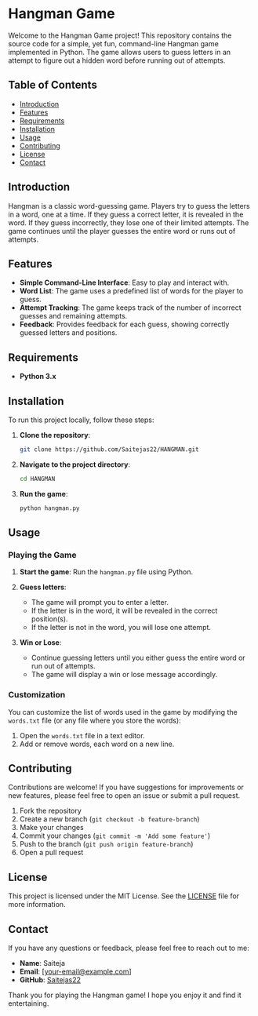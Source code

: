 # Hangman Game

Welcome to the Hangman Game project! This repository contains the source code for a simple, yet fun, command-line Hangman game implemented in Python. The game allows users to guess letters in an attempt to figure out a hidden word before running out of attempts.

## Table of Contents

- [Introduction](#introduction)
- [Features](#features)
- [Requirements](#requirements)
- [Installation](#installation)
- [Usage](#usage)
- [Contributing](#contributing)
- [License](#license)
- [Contact](#contact)

## Introduction

Hangman is a classic word-guessing game. Players try to guess the letters in a word, one at a time. If they guess a correct letter, it is revealed in the word. If they guess incorrectly, they lose one of their limited attempts. The game continues until the player guesses the entire word or runs out of attempts.

## Features

- **Simple Command-Line Interface**: Easy to play and interact with.
- **Word List**: The game uses a predefined list of words for the player to guess.
- **Attempt Tracking**: The game keeps track of the number of incorrect guesses and remaining attempts.
- **Feedback**: Provides feedback for each guess, showing correctly guessed letters and positions.

## Requirements

- **Python 3.x**

## Installation

To run this project locally, follow these steps:

1. **Clone the repository**:
    ```bash
    git clone https://github.com/Saitejas22/HANGMAN.git
    ```

2. **Navigate to the project directory**:
    ```bash
    cd HANGMAN
    ```

3. **Run the game**:
    ```bash
    python hangman.py
    ```

## Usage

### Playing the Game

1. **Start the game**:
    Run the `hangman.py` file using Python.

2. **Guess letters**:
    - The game will prompt you to enter a letter.
    - If the letter is in the word, it will be revealed in the correct position(s).
    - If the letter is not in the word, you will lose one attempt.

3. **Win or Lose**:
    - Continue guessing letters until you either guess the entire word or run out of attempts.
    - The game will display a win or lose message accordingly.

### Customization

You can customize the list of words used in the game by modifying the `words.txt` file (or any file where you store the words):

1. Open the `words.txt` file in a text editor.
2. Add or remove words, each word on a new line.

## Contributing

Contributions are welcome! If you have suggestions for improvements or new features, please feel free to open an issue or submit a pull request.

1. Fork the repository
2. Create a new branch (`git checkout -b feature-branch`)
3. Make your changes
4. Commit your changes (`git commit -m 'Add some feature'`)
5. Push to the branch (`git push origin feature-branch`)
6. Open a pull request

## License

This project is licensed under the MIT License. See the [LICENSE](LICENSE) file for more information.

## Contact

If you have any questions or feedback, please feel free to reach out to me:

- **Name**: Saiteja
- **Email**: [your-email@example.com]
- **GitHub**: [Saitejas22](https://github.com/Saitejas22)

Thank you for playing the Hangman game! I hope you enjoy it and find it entertaining.

